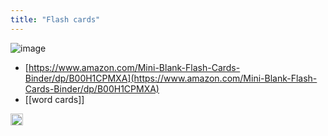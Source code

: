 ```yaml
---
title: "Flash cards"
---
```


![image](https://gyazo.com/f49f54c9ab300e4815c99ef78266edbd/thumb/1000)
- [https://www.amazon.com/Mini-Blank-Flash-Cards-Binder/dp/B00H1CPMXA](https://www.amazon.com/Mini-Blank-Flash-Cards-Binder/dp/B00H1CPMXA)
- [[word cards]]

<img src='https://scrapbox.io/api/pages/nishio-en/en/icon' alt='en.icon' height="19.5"/>